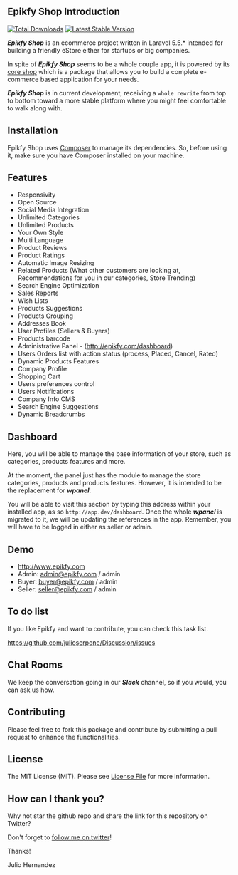 ## Epikfy Shop Introduction

<a href="https://packagist.org/packages/julioserpone/epikfy-shop"><img src="https://img.shields.io/packagist/dt/julioserpone/epikfy-shop.svg" alt="Total Downloads"></a>
<a href="https://packagist.org/packages/julioserpone/epikfy-shop"><img src="https://img.shields.io/packagist/v/julioserpone/epikfy-shop.svg" alt="Latest Stable Version"></a>

***Epikfy Shop*** is an ecommerce project written in Laravel 5.5.* intended for building a friendly eStore either for startups or big companies.

In spite of ***Epikfy Shop*** seems to be a whole couple app, it is powered by its <a href="https://github.com/julioserpone/epikfy-framework" target="_blank">core shop</a> which is a package that allows you to build a complete e-commerce based application for your needs.

***Epikfy Shop*** is in current development, receiving a ```whole rewrite``` from top to bottom toward a more stable platform where you might feel comfortable to walk along with.


<a name="installation"></a>
## Installation

Epikfy Shop uses [Composer](https://getcomposer.org) to manage its dependencies. So, before using it, make sure you have Composer installed on your machine.


<a name="features"></a>
## Features

* Responsivity
* Open Source
* Social Media Integration
* Unlimited Categories
* Unlimited Products
* Your Own Style
* Multi Language
* Product Reviews
* Product Ratings
* Automatic Image Resizing
* Related Products (What other customers are looking at, Recommendations for you in our categories, Store Trending)
* Search Engine Optimization
* Sales Reports
* Wish Lists
* Products Suggestions
* Products Grouping 
* Addresses Book
* User Profiles (Sellers & Buyers)
* Products barcode
* Administrative Panel - (http://epikfy.com/dashboard)
* Users Orders list with action status (process, Placed, Cancel, Rated)
* Dynamic Products Features
* Company Profile
* Shopping Cart
* Users preferences control
* Users Notifications
* Company Info CMS
* Search Engine Suggestions
* Dynamic Breadcrumbs


## Dashboard

Here, you will be able to manage the base information of your store, such as categories, products features and more.

At the moment, the panel just has the module to manage the store categories, products and products features. However, it is intended to be the replacement for ***wpanel***.

You will be able to visit this section by typing this address within your installed app, as so ```http://app.dev/dashboard```. Once the whole ***wpanel*** is migrated to it, we will be updating the references in the app. Remember, you will have to be logged in either as seller or admin.


## Demo

* <a href="http://www.epikfy.com" target="_blank">http://www.epikfy.com</a>
* Admin: admin@epikfy.com / admin
* Buyer: buyer@epikfy.com / admin
* Seller: seller@epikfy.com / admin


## To do list
If you like Epikfy and want to contribute, you can check this task list.

<a href="https://github.com/julioserpone/Discussion/issues" target="_blank">https://github.com/julioserpone/Discussion/issues</a>


## Chat Rooms

We keep the conversation going in our ***Slack*** channel, so if you would, you can ask us how.


## Contributing

Please feel free to fork this package and contribute by submitting a pull request to enhance the functionalities.

## License

The MIT License (MIT). Please see [License File](https://github.com/julioserpone/epikfy-shop/blob/master/LICENSE) for more information.


## How can I thank you?
Why not star the github repo and share the link for this repository on Twitter?


Don't forget to [follow me on twitter](https://twitter.com/julioserpone)!

Thanks!

Julio Hernandez




